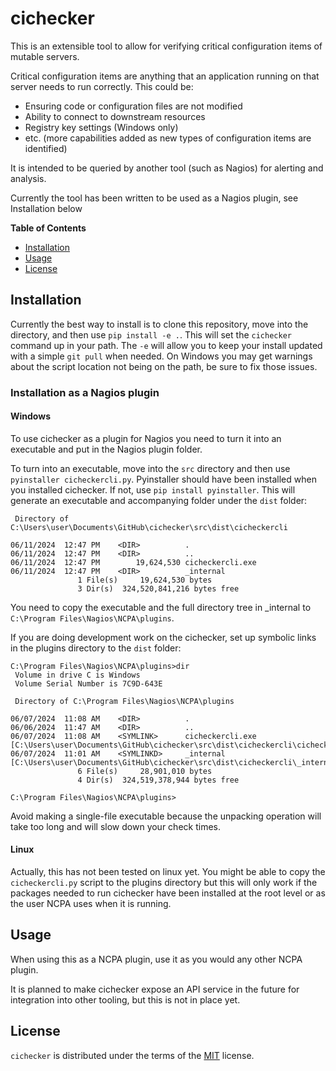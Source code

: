# cichecker

This is an extensible tool to allow for verifying critical configuration items of mutable servers.

Critical configuration items are anything that an application running on that server needs to run correctly.  This could be:
- Ensuring code or configuration files are not modified
- Ability to connect to downstream resources
- Registry key settings (Windows only)
- etc. (more capabilities added as new types of configuration items are identified)

It is intended to be queried by another tool (such as Nagios) for alerting and analysis.

Currently the tool has been written to be used as a Nagios plugin, see Installation below

**Table of Contents**

- [Installation](#installation)
- [Usage](#usage)
- [License](#license)

## Installation

Currently the best way to install is to clone this repository, move into the directory, and then use `pip install -e .`.  This will set the `cichecker` command up in your path.  The `-e` will allow you to keep your install updated with a simple `git pull` when needed.  On Windows you may get warnings about the script location not being on the path, be sure to fix those issues.

### Installation as a Nagios plugin

#### Windows

To use cichecker as a plugin for Nagios you need to turn it into an executable and put in the Nagios plugin folder.

To turn into an executable, move into the `src` directory and then use `pyinstaller cicheckercli.py`.  Pyinstaller should have been installed when you installed cichecker.  If not, use `pip install pyinstaller`.  This will generate an executable and accompanying folder under the `dist` folder:

```
 Directory of C:\Users\user\Documents\GitHub\cichecker\src\dist\cicheckercli

06/11/2024  12:47 PM    <DIR>          .
06/11/2024  12:47 PM    <DIR>          ..
06/11/2024  12:47 PM        19,624,530 cicheckercli.exe
06/11/2024  12:47 PM    <DIR>          _internal
               1 File(s)     19,624,530 bytes
               3 Dir(s)  324,520,841,216 bytes free
```

You need to copy the executable and the full directory tree in _internal to `C:\Program Files\Nagios\NCPA\plugins`.

If you are doing development work on the cichecker, set up symbolic links in the plugins directory to the `dist` folder:

```
C:\Program Files\Nagios\NCPA\plugins>dir
 Volume in drive C is Windows
 Volume Serial Number is 7C9D-643E

 Directory of C:\Program Files\Nagios\NCPA\plugins

06/07/2024  11:08 AM    <DIR>          .
06/06/2024  11:47 AM    <DIR>          ..
06/07/2024  11:08 AM    <SYMLINK>      cicheckercli.exe [C:\Users\user\Documents\GitHub\cichecker\src\dist\cicheckercli\cicheckercli.exe]
06/07/2024  11:01 AM    <SYMLINKD>     _internal [C:\Users\user\Documents\GitHub\cichecker\src\dist\cicheckercli\_internal]
               6 File(s)     28,901,010 bytes
               4 Dir(s)  324,519,378,944 bytes free

C:\Program Files\Nagios\NCPA\plugins>
```

Avoid making a single-file executable because the unpacking operation will take too long and will slow down your check times.

#### Linux

Actually, this has not been tested on linux yet.  You might be able to copy the `cicheckercli.py` script to the plugins directory but this will only work if the packages needed to run cichecker have been installed at the root level or as the user NCPA uses when it is running.

## Usage

When using this as a NCPA plugin, use it as you would any other NCPA plugin.

It is planned to make cichecker expose an API service in the future for integration into other tooling, but this is not in place yet.

## License

`cichecker` is distributed under the terms of the [MIT](https://spdx.org/licenses/MIT.html) license.
